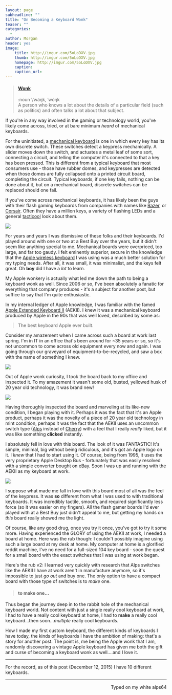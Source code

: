```yaml
---
layout: page
subheadline: ""
title: "On Becoming a Keyboard Wonk"
teaser: ""
categories:
  -
author: Morgan
header: yes
image:
    title: http://imgur.com/5oLoDXV.jpg
    thumb: http://imgur.com/5oLoDXV.jpg
    homepage: http://imgur.com/5oLoDXV.jpg
    caption:
    caption_url:
---
```



> #### **[Wonk](http://beta.merriam-webster.com/dictionary/wonk)**  
> :noun \ˈwäŋk, ˈwȯŋk  
> A person who knows a lot about the details of a particular field (such as politics) and often talks a lot about that subject.

If you're in any way involved in the gaming or technology world, you've likely come across, tried, or at bare minimum _heard_ of mechanical keyboards.

For the uninitiated, a [mechanical keyboard](http://www.pcworld.com/article/240939/mechanical_keyboards_should_you_switch_.html) is one in which every key has its own discrete switch. These switches detect a keypress mechanically. A slider moves down the switch, and actuates a metal leaf of some sort, connecting a circuit, and telling the computer it's connected to that a key has been pressed. This is different from a typical keyboard that most consumers use - those have rubber domes, and keypresses are detected when those domes are fully collapsed onto a printed circuit board, completing the circuit. Typical keyboards, if one key fails, nothing can be done about it, but on a mechanical board, discrete switches can be replaced should one fail.

If you've come across mechanical keyboards, it has likely been the guys with their flash gaming keyboards from companies with names like [Razer](http://www.razerzone.com/gaming-keyboards-keypads), or [Corsair](http://www.corsair.com/en/gaming-keyboards). Often they have a million keys, a variety of flashing LEDs and a general [tacticool](http://www.urbandictionary.com/define.php?term=Tacticool) look about them.

![](http://imgur.com/mFFYRou.jpg)

For years and years I was dismissive of these folks and their keyboards. I'd played around with one or two at a Best Buy over the years, but it didn't seem like anything special to me. Mechanical boards were overpriced, too large, and far too gaudy. I felt eminently superior, secure in the knowledge that the [Apple wireless keyboard](https://en.wikipedia.org/wiki/Apple_Wireless_Keyboard) I was using was a much better solution for my typing needs. After all, it was small, it was minimalist, and the keys felt great. Oh **boy** did I have a _lot_ to learn.

My Apple wonkery is actually what led me down the path to being a keyboard wonk as well. Since 2006 or so, I've been absolutely a fanatic for everything that company produces - it's a subject for another post, but suffice to say that I'm quite enthusiastic.

In my internal ledger of Apple knowledge, I was familiar with the famed [Apple Extended Keyboard II](https://en.wikipedia.org/wiki/Apple_Extended_Keyboard) (AEKII). I knew it was a mechanical keyboard produced by Apple in the 90s that was well loved, described by some as:
>The best keyboard Apple ever built.

Consider my amazement when I came across such a board at work last spring. I'm in IT in an office that's been around for ~35 years or so, so it's not uncommon to come across old equipment every now and again. I was going through our graveyard of equipment-to-be-recycled, and saw a box with the name of something I knew.

![](http://i.imgur.com/HZnlHOS.jpg)

Out of Apple wonk curiosity, I took the board back to my office and inspected it. To my amazement it wasn't some old, busted, yellowed husk of 20 year old technology, it was brand new!

![](http://imgur.com/RM0ALym.jpg)

Having thoroughly inspected the board and marveling at its like-new condition, I began playing with it. Perhaps it was the fact that it's an Apple product, perhaps it was the novelty of a piece of 20 year old technology in mint condition, perhaps it was the fact that the AEKII uses an uncommon switch type ([Alps](http://deskthority.net/wiki/Alps_SKCM_White_Damped) instead of [Cherry](http://deskthority.net/wiki/Cherry_MX)) with a feel that I really _really_ liked, but it was like something **clicked** instantly.

I absolutely fell in love with this board. The look of it was FANTASTIC! It's simple, minimal, big without being ridiculous, and it's got an Apple logo on it. I _knew_ that I had to start using it. Of course, being from 1995, it uses the very proprietary Apple Desktop Bus - fortunately that was easily resolved with a simple converter bought on eBay. Soon I was up and running with the AEKII as my keyboard at work.

![](http://imgur.com/yqZXaag.jpg)

I suppose what made me fall in love with this board most of all was the feel of the keypress. It was **so** different from what I was used to with traditional keyboards. It was incredibly tactile, smooth, and required significantly less force (so it was easier on my fingers). All the flash gamer boards I'd ever played with at a Best Buy just didn't appeal to me, but getting my hands on _this_ board  really showed me the light.

Of course, like any good drug, once you try it once, you've got to try it some more. Having experienced the GLORY of using the AEKII at work, I needed a board at home. Here was the rub though: I couldn't possibly imagine using such a large board at my desk at home. My computer at home is a glorified reddit machine, I've no need for a full-sized 104 key board - soon the quest for a small board with the exact switches that I was using at work began.

Here's the rub v2: I learned very quickly with research that Alps switches like the AEKII I have at work aren't in manufacture anymore, so it's impossible to just _go out_ and buy one. The only option to have a compact board with those type of switches is to _make_ one.

> #### to make one...

Thus began the journey deep in to the rabbit hole of the mechanical keyboard world. Not content with just a single really cool keyboard at work, I had to have a really cool keyboard at home, I had to **make** a really cool keyboard...then soon..._multiple_ really cool keyboards.

How I made my first custom keyboard, the different kinds of keyboards I have today, the kinds of keyboards I have the ambition of making: that's a story for another post. The point is, me being the Apple wonk that I am, randomly discovering a vintage Apple keyboard has given me both the gift and curse of becoming a keyboard wonk as well....and I love it.

---
For the record, as of this post (December 12, 2015) I have 10 different keyboards.

---
<p align="right">Typed on my white alps64</p>
